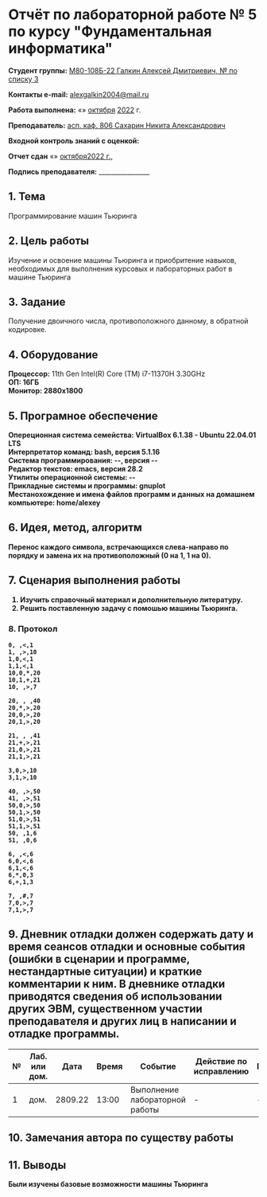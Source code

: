 # **Отчёт по лабораторной работе № 5** по курсу "Фундаментальная информатика"

<b>Студент группы:</b> <ins>М80-108Б-22 Галкин Алексей Дмитриевич, № по списку 3</ins> 

<b>Контакты e-mail:</b> <ins>alexgalkin2004@mail.ru</ins>

<b>Работа выполнена:</b> «» <ins>октября</ins> <ins>2022</ins> г.

<b>Преподаватель:</b> <ins>асп. каф. 806 Сахарин Никита Александрович</ins>

<b>Входной контроль знаний с оценкой:</b> <ins></ins>

<b>Отчет сдан</b> «» <ins>октября<ins>2022</ins> г., <b></b> <ins></ins>

<b>Подпись преподавателя:</b> ________________  

## 1. Тема
Программирование машин Тьюринга

## 2. Цель работы
Изучение и освоение машины Тьюринга и приобритение навыков, необходимых для
выполнения курсовых и лабораторных работ в машине Тьюринга

## 3. Задание
Получение двоичного числа, противоположного данному, в обратной кодировке.

## 4. Оборудование
<b>Процессор:</b> 11th Gen Intel(R) Core (TM) i7-11370H 3.30GHz<br/>
<b>ОП: 16ГБ <br/>
<b>Монитор: 2880x1800 <br/>
## 5. Програмное обеспечение
<b>Опереционная система семейства: VirtualBox 6.1.38 - Ubuntu 22.04.01 LTS<br/>
<b>Интерпретатор команд:</b> bash, версия 5.1.16<br/>
<b>Система программирования:</b> --, версия --<br/>
<b>Редактор текстов:</b> emacs, версия **28.2**<br/>
<b>Утилиты операционной системы:</b> --<br/>
<b>Прикладные системы и программы:</b> gnuplot<br/>
<b>Местанохождение и имена файлов программ и данных на домашнем компьютере:</b> home/alexey<br/>
## 6. Идея, метод, алгоритм
Перенос каждого символа, встречающихся слева-направо по порядку и замена их на противоположный (0 на 1, 1 на 0).
## 7. Сценария выполнения работы
1. Изучить справочный материал и дополнительную литературу.
2. Решить поставленную задачу с помошью машины Тьюринга.
  
### 8. **Протокол**
```
0, ,<,1
1, ,>,10
1,0,<,1
1,1,<,1
10,0,*,20
10,1,+,21
10, ,>,7

20, , ,40
20,*,>,20
20,0,>,20
20,1,>,20

21, , ,41
21,+,>,21
21,0,>,21
21,1,>,21

3,0,>,10
3,1,>,10

40, ,>,50
41, ,>,51
50,0,>,50
50,1,>,50
51,0,>,51
51,1,>,51
50, ,1,6
51, ,0,6

6, ,<,6
6,0,<,6
6,1,<,6
6,*,0,3
6,+,1,3

7, ,#,7
7,0,>,7
7,1,>,7
```
## 9. Дневник отладки должен содержать дату и время сеансов отладки и основные события (ошибки в сценарии и программе, нестандартные ситуации) и краткие комментарии к ним. В дневнике отладки приводятся сведения об использовании других ЭВМ, существенном участии преподавателя и других лиц в написании и отладке программы.

| № |  Лаб. или дом. | Дата | Время | Событие | Действие по исправлению | Примечание |
| ------ | ------ | ------ | ------ | ------ | ------ | ------ |
| 1 | дом. | 2809.22 | 13:00 | Выполнение лабораторной работы | - | - |    
## 10. Замечания автора по существу работы
## 11. Выводы
Были изучены базовые возможности машины Тьюринга
